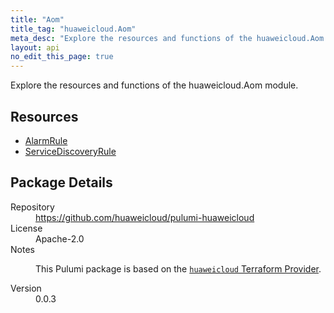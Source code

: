 ```yaml
---
title: "Aom"
title_tag: "huaweicloud.Aom"
meta_desc: "Explore the resources and functions of the huaweicloud.Aom module."
layout: api
no_edit_this_page: true
---
```


<!-- WARNING: this file was generated by Pulumi Docs Generator. -->
<!-- Do not edit by hand unless you're certain you know what you are doing! -->

Explore the resources and functions of the huaweicloud.Aom module.

<h2 id="resources">Resources</h2>
<ul class="api">
    <li><a href="alarmrule" title="AlarmRule"><span class="api-symbol api-symbol--resource"></span>AlarmRule</a></li>
    <li><a href="servicediscoveryrule" title="ServiceDiscoveryRule"><span class="api-symbol api-symbol--resource"></span>ServiceDiscoveryRule</a></li>
</ul>

<h2 id="package-details">Package Details</h2>
<dl class="package-details">
	<dt>Repository</dt>
	<dd><a href="https://github.com/huaweicloud/pulumi-huaweicloud">https://github.com/huaweicloud/pulumi-huaweicloud</a></dd>
	<dt>License</dt>
	<dd>Apache-2.0</dd>
	<dt>Notes</dt>
	<dd><p>This Pulumi package is based on the <a href="https://github.com/huaweicloud/terraform-provider-huaweicloud"><code>huaweicloud</code> Terraform Provider</a>.</p>
</dd>
	<dt>Version</dt>
	<dd>0.0.3</dd>
</dl>

